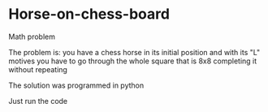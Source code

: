 # Horse-on-chess-board
Math problem

The problem is: you have a chess horse in its initial position and with its "L" motives you have to go through the whole square that is 8x8 completing it without repeating

The solution was programmed in python

Just run the code
